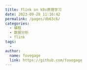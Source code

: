 ```yaml
---
title: flink on k8s原理学习
date: 2023-09-28 11:16:42
permalink: /pages/db63c6/
categories:
  - 编程
  - 数据分析
  - flink
tags:
  - 
author: 
  name: fovegage
  link: https://github.com/fovegage
---
```

